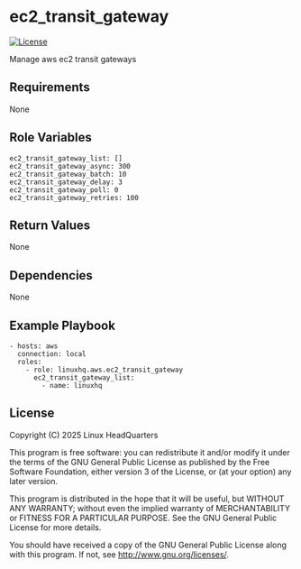 # ec2\_transit\_gateway

[![License](https://img.shields.io/badge/license-GPLv3-lightgreen)](https://www.gnu.org/licenses/gpl-3.0.en.html#license-text)

Manage aws ec2 transit gateways

## Requirements

None

## Role Variables

    ec2_transit_gateway_list: []
    ec2_transit_gateway_async: 300
    ec2_transit_gateway_batch: 10
    ec2_transit_gateway_delay: 3
    ec2_transit_gateway_poll: 0
    ec2_transit_gateway_retries: 100

## Return Values

None

## Dependencies

None

## Example Playbook

    - hosts: aws
      connection: local
      roles:
        - role: linuxhq.aws.ec2_transit_gateway
          ec2_transit_gateway_list:
            - name: linuxhq

## License

Copyright (C) 2025 Linux HeadQuarters

This program is free software: you can redistribute it and/or modify
it under the terms of the GNU General Public License as published by
the Free Software Foundation, either version 3 of the License, or
(at your option) any later version.

This program is distributed in the hope that it will be useful,
but WITHOUT ANY WARRANTY; without even the implied warranty of
MERCHANTABILITY or FITNESS FOR A PARTICULAR PURPOSE. See the
GNU General Public License for more details.

You should have received a copy of the GNU General Public License
along with this program. If not, see <http://www.gnu.org/licenses/>.
